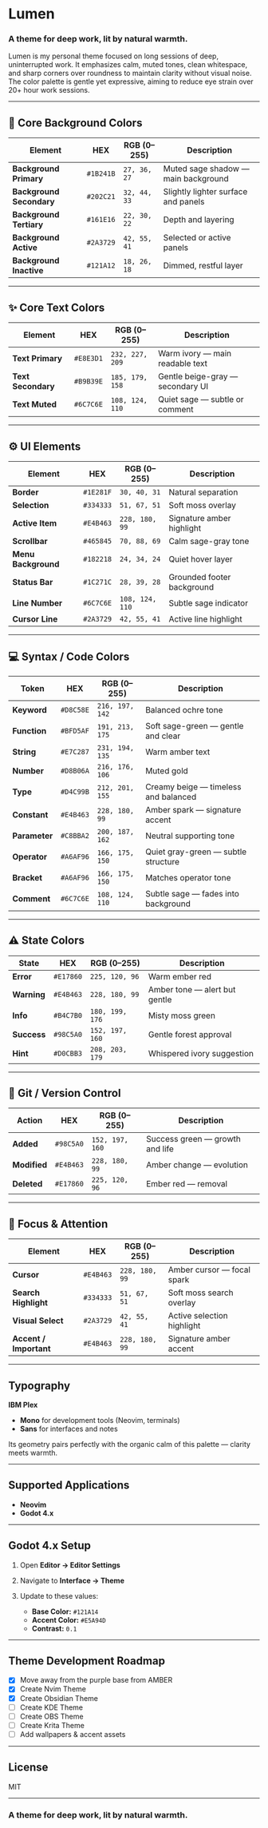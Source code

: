 # Lumen

### A theme for deep work, lit by natural warmth.

Lumen is my personal theme focused on long sessions of deep, uninterrupted work. It emphasizes calm, muted tones, clean whitespace, and sharp corners over roundness to maintain clarity without visual noise. The color palette is gentle yet expressive, aiming to reduce eye strain over 20+ hour work sessions.

---

## 🌲 Core Background Colors

| Element                  | HEX       | RGB (0–255)  | Description                         |
| ------------------------ | --------- | ------------ | ----------------------------------- |
| **Background Primary**   | `#1B241B` | `27, 36, 27` | Muted sage shadow — main background |
| **Background Secondary** | `#202C21` | `32, 44, 33` | Slightly lighter surface and panels |
| **Background Tertiary**  | `#161E16` | `22, 30, 22` | Depth and layering                  |
| **Background Active**    | `#2A3729` | `42, 55, 41` | Selected or active panels           |
| **Background Inactive**  | `#121A12` | `18, 26, 18` | Dimmed, restful layer               |

---

## ✨ Core Text Colors

| Element            | HEX       | RGB (0–255)     | Description                      |
| ------------------ | --------- | --------------- | -------------------------------- |
| **Text Primary**   | `#E8E3D1` | `232, 227, 209` | Warm ivory — main readable text  |
| **Text Secondary** | `#B9B39E` | `185, 179, 158` | Gentle beige-gray — secondary UI |
| **Text Muted**     | `#6C7C6E` | `108, 124, 110` | Quiet sage — subtle or comment   |

---

## ⚙️ UI Elements

| Element             | HEX       | RGB (0–255)     | Description                |
| ------------------- | --------- | --------------- | -------------------------- |
| **Border**          | `#1E281F` | `30, 40, 31`    | Natural separation         |
| **Selection**       | `#334333` | `51, 67, 51`    | Soft moss overlay          |
| **Active Item**     | `#E4B463` | `228, 180, 99`  | Signature amber highlight  |
| **Scrollbar**       | `#465845` | `70, 88, 69`    | Calm sage-gray tone        |
| **Menu Background** | `#182218` | `24, 34, 24`    | Quiet hover layer          |
| **Status Bar**      | `#1C271C` | `28, 39, 28`    | Grounded footer background |
| **Line Number**     | `#6C7C6E` | `108, 124, 110` | Subtle sage indicator      |
| **Cursor Line**     | `#2A3729` | `42, 55, 41`    | Active line highlight      |

---

## 💻 Syntax / Code Colors

| Token         | HEX       | RGB (0–255)     | Description                          |
| ------------- | --------- | --------------- | ------------------------------------ |
| **Keyword**   | `#D8C58E` | `216, 197, 142` | Balanced ochre tone                  |
| **Function**  | `#BFD5AF` | `191, 213, 175` | Soft sage-green — gentle and clear   |
| **String**    | `#E7C287` | `231, 194, 135` | Warm amber text                      |
| **Number**    | `#D8B06A` | `216, 176, 106` | Muted gold                           |
| **Type**      | `#D4C99B` | `212, 201, 155` | Creamy beige — timeless and balanced |
| **Constant**  | `#E4B463` | `228, 180, 99`  | Amber spark — signature accent       |
| **Parameter** | `#C8BBA2` | `200, 187, 162` | Neutral supporting tone              |
| **Operator**  | `#A6AF96` | `166, 175, 150` | Quiet gray-green — subtle structure  |
| **Bracket**   | `#A6AF96` | `166, 175, 150` | Matches operator tone                |
| **Comment**   | `#6C7C6E` | `108, 124, 110` | Subtle sage — fades into background  |

---

## ⚠️ State Colors

| State       | HEX       | RGB (0–255)     | Description                   |
| ----------- | --------- | --------------- | ----------------------------- |
| **Error**   | `#E17860` | `225, 120, 96`  | Warm ember red                |
| **Warning** | `#E4B463` | `228, 180, 99`  | Amber tone — alert but gentle |
| **Info**    | `#B4C7B0` | `180, 199, 176` | Misty moss green              |
| **Success** | `#98C5A0` | `152, 197, 160` | Gentle forest approval        |
| **Hint**    | `#D0CBB3` | `208, 203, 179` | Whispered ivory suggestion    |

---

## 🌿 Git / Version Control

| Action       | HEX       | RGB (0–255)     | Description                     |
| ------------ | --------- | --------------- | ------------------------------- |
| **Added**    | `#98C5A0` | `152, 197, 160` | Success green — growth and life |
| **Modified** | `#E4B463` | `228, 180, 99`  | Amber change — evolution        |
| **Deleted**  | `#E17860` | `225, 120, 96`  | Ember red — removal             |

---

## 🎯 Focus & Attention

| Element                | HEX       | RGB (0–255)    | Description                |
| ---------------------- | --------- | -------------- | -------------------------- |
| **Cursor**             | `#E4B463` | `228, 180, 99` | Amber cursor — focal spark |
| **Search Highlight**   | `#334333` | `51, 67, 51`   | Soft moss search overlay   |
| **Visual Select**      | `#2A3729` | `42, 55, 41`   | Active selection highlight |
| **Accent / Important** | `#E4B463` | `228, 180, 99` | Signature amber accent     |

---

## Typography

**IBM Plex**

* **Mono** for development tools (Neovim, terminals)
* **Sans** for interfaces and notes

Its geometry pairs perfectly with the organic calm of this palette — clarity meets warmth.

---

## Supported Applications

* **Neovim**
* **Godot 4.x**

---

## Godot 4.x Setup

1. Open **Editor → Editor Settings**
2. Navigate to **Interface → Theme**
3. Update to these values:

   * **Base Color:** `#121A14`
   * **Accent Color:** `#E5A94D`
   * **Contrast:** `0.1`

---

## Theme Development Roadmap

* [x] Move away from the purple base from AMBER
* [x] Create Nvim Theme
* [x] Create Obsidian Theme
* [ ] Create KDE Theme
* [ ] Create OBS Theme
* [ ] Create Krita Theme
* [ ] Add wallpapers & accent assets

---

## License

MIT

---

### A theme for deep work, lit by natural warmth.

